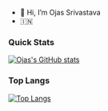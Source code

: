 - 👋 Hi, I’m Ojas Srivastava
-  :india:

 
 ### Quick Stats
 
 [![Ojas's GitHub stats](https://github-readme-stats.vercel.app/api?username=Ojas-Sri)](https://github.com/anuraghazra/github-readme-stats)
 
 
 
 ### Top Langs
 [![Top Langs](https://github-readme-stats.vercel.app/api/top-langs/?username=Ojas-Sri&layout=compact)](https://github.com/anuraghazra/github-readme-stats)
 
              
<!---
Ojas-Sri/Ojas-Sri is a ✨ special ✨ repository because its `README.md` (this file) appears on your GitHub profile.
You can click the Preview link to take a look at your changes.
--->
